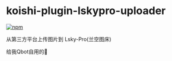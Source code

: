 # koishi-plugin-lskypro-uploader

[![npm](https://img.shields.io/npm/v/koishi-plugin-lskypro-uploader?style=flat-square)](https://www.npmjs.com/package/koishi-plugin-lskypro-uploader)

从第三方平台上传图片到 Lsky-Pro(兰空图床)

给我Qbot自用的🧩

